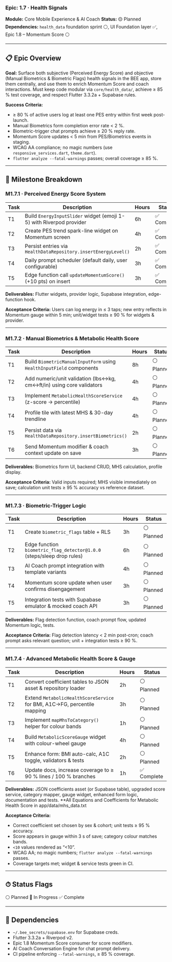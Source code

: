 ### Epic: 1.7 · Health Signals

**Module:** Core Mobile Experience & AI Coach **Status:** 🟡 Planned\
**Dependencies:** `health_data` foundation sprint ⚪, UI Foundation layer ✅,
Epic 1.8 – Momentum Score ⚪

---

## 📋 Epic Overview

**Goal:** Surface both subjective (Perceived Energy Score) and objective (Manual
Biometrics & Biometric Flags) health signals in the BEE app, store them
centrally, and use them to enrich Momentum Score and coach interactions. Must
keep code modular via `core/health_data/`, achieve ≥ 85 % test coverage, and
respect Flutter 3.3.2a + Supabase rules.

**Success Criteria:**

- ≥ 80 % of active users log at least one PES entry within first week
  post-launch.
- Manual Biometrics form completion error rate < 2 %.
- Biometric-trigger chat prompts achieve ≥ 20 % reply rate.
- Momentum Score updates < 5 min from PES/Biometrics events in staging.
- WCAG AA compliance; no magic numbers (use `responsive_services.dart`,
  `theme.dart`).
- `flutter analyze --fatal-warnings` passes; overall coverage ≥ 85 %.

---

## 🏁 Milestone Breakdown

### M1.7.1 · Perceived Energy Score System

| Task | Description                                                         | Hours | Status      |
| ---- | ------------------------------------------------------------------- | ----- | ----------- |
| T1   | Build `EnergyInputSlider` widget (emoji 1-5) with Riverpod provider | 6h    | ✅ Complete |
| T2   | Create PES trend spark-line widget on Momentum screen               | 4h    | ✅ Complete |
| T3   | Persist entries via `HealthDataRepository.insertEnergyLevel()`      | 2h    | ✅ Complete |
| T4   | Daily prompt scheduler (default daily, user configurable)           | 3h    | ✅ Complete |
| T5   | Edge function call `updateMomentumScore()` (+10 pts) on insert      | 3h    | ✅ Complete |

**Deliverables:** Flutter widgets, provider logic, Supabase integration,
edge-function hook.

**Acceptance Criteria:** Users can log energy in ≤ 3 taps; new entry reflects in
Momentum gauge within 5 min; unit/widget tests ≥ 90 % for widgets & provider.

---

### M1.7.2 · Manual Biometrics & Metabolic Health Score

| Task | Description                                                          | Hours | Status     |
| ---- | -------------------------------------------------------------------- | ----- | ---------- |
| T1   | Build `BiometricManualInputForm` using `HealthInputField` components | 8h    | ⚪ Planned |
| T2   | Add numeric/unit validation (lbs↔kg, cm↔ft/in) using core validators | 4h    | ⚪ Planned |
| T3   | Implement `MetabolicHealthScoreService` (z-score → percentile)       | 4h    | ⚪ Planned |
| T4   | Profile tile with latest MHS & 30-day trendline                      | 4h    | ⚪ Planned |
| T5   | Persist data via `HealthDataRepository.insertBiometrics()`           | 2h    | ⚪ Planned |
| T6   | Send Momentum modifier & coach context update on save                | 3h    | ⚪ Planned |

**Deliverables:** Biometrics form UI, backend CRUD, MHS calculation, profile
display.

**Acceptance Criteria:** Valid inputs required; MHS visible immediately on save;
calculation unit tests ≥ 95 % accuracy vs reference dataset.

---

### M1.7.3 · Biometric-Trigger Logic

| Task | Description                                                            | Hours | Status     |
| ---- | ---------------------------------------------------------------------- | ----- | ---------- |
| T1   | Create `biometric_flags` table + RLS                                   | 3h    | ⚪ Planned |
| T2   | Edge function `biometric_flag_detector@1.0.0` (steps/sleep drop rules) | 6h    | ⚪ Planned |
| T3   | AI Coach prompt integration with template variants                     | 4h    | ⚪ Planned |
| T4   | Momentum score update when user confirms disengagement                 | 3h    | ⚪ Planned |
| T5   | Integration tests with Supabase emulator & mocked coach API            | 3h    | ⚪ Planned |

**Deliverables:** Flag detection function, coach prompt flow, updated Momentum
logic, tests.

**Acceptance Criteria:** Flag detection latency < 2 min post-cron; coach prompt
asks relevant question; unit + integration tests ≥ 90 %.

---

### M1.7.4 · Advanced Metabolic Health Score & Gauge

| Task | Description                                                              | Hours | Status      |
| ---- | ------------------------------------------------------------------------ | ----- | ----------- |
| T1   | Convert coefficient tables to JSON asset & repository loader             | 2h    | ⚪ Planned  |
| T2   | Extend `MetabolicHealthScoreService` for BMI, A1C→FG, percentile mapping | 3h    | ⚪ Planned  |
| T3   | Implement `mapMhsToCategory()` helper for colour bands                   | 1h    | ⚪ Planned  |
| T4   | Build `MetabolicScoreGauge` widget with colour-wheel gauge               | 4h    | ⚪ Planned  |
| T5   | Enhance form: BMI auto-calc, A1C toggle, validators & tests              | 2h    | ⚪ Planned  |
| T6   | Update docs, increase coverage to ≥ 90 % lines / 100 % branches          | 1h    | ✅ Complete |

**Deliverables:** JSON coefficients asset (or Supabase table), upgraded score
service, category mapper, gauge widget, enhanced form logic, documentation and
tests. **All Equations and Coefficients for Metabolic Health Score in
app/data/mhs_data.txt

**Acceptance Criteria:**

- Correct coefficient set chosen by sex & cohort; unit tests ≥ 95 % accuracy.
- Score appears in gauge within 3 s of save; category colour matches bands.
- `<10` values rendered as “<10”.
- WCAG AA; no magic numbers; `flutter analyze --fatal-warnings` passes.
- Coverage targets met; widget & service tests green in CI.

---

## ⏱ Status Flags

⚪ Planned 🔵 In Progress ✅ Complete

---

## 🔗 Dependencies

- `~/.bee_secrets/supabase.env` for Supabase creds.
- Flutter 3.3.2a + Riverpod v2.
- Epic 1.8 Momentum Score consumer for score modifiers.
- AI Coach Conversation Engine for chat prompt delivery.
- CI pipeline enforcing `--fatal-warnings`, ≥ 85 % coverage.
